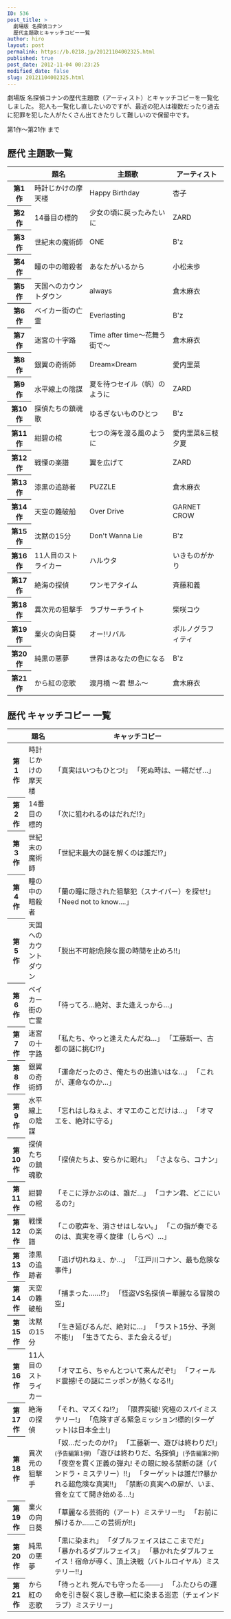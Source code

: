 ```yaml
---
ID: 536
post_title: >
  劇場版 名探偵コナン
  歴代主題歌とキャッチコピー一覧
author: hiro
layout: post
permalink: https://b.0218.jp/20121104002325.html
published: true
post_date: 2012-11-04 00:23:25
modified_date: false
slug: 20121104002325.html
---
```

劇場版 名探偵コナンの歴代主題歌（アーティスト）とキャッチコピーを一覧化しました。
犯人も一覧化し直したいのですが、最近の犯人は複数だったり過去に犯罪を犯した人がたくさん出てきたりして難しいので保留中です。
<!--more-->
第1作～第21作 まで

<h2>歴代 主題歌一覧</h2>
<table class="table table-hover">
<thead>
<tr>
	<th></th>
	<th>題名</th>
	<th>主題歌</th>
	<th>アーティスト</th>
</tr>
</thead>
<tbody>
<tr>
	<th>第1作</th>
	<td>時計じかけの摩天楼 </td>
	<td>Happy Birthday </td>
	<td>杏子 </td>
</tr>
<tr>
	<th>第2作</th>
	<td>14番目の標的 </td>
	<td>少女の頃に戻ったみたいに </td>
	<td>ZARD </td>
</tr>
<tr>
	<th>第3作</th>
	<td>世紀末の魔術師 </td>
	<td>ONE </td>
	<td>B'z </td>
</tr>
<tr>
	<th>第4作</th>
	<td>瞳の中の暗殺者 </td>
	<td>あなたがいるから </td>
	<td>小松未歩 </td>
</tr>
<tr>
	<th>第5作</th>
	<td>天国へのカウントダウン </td>
	<td>always </td>
	<td>倉木麻衣 </td>
</tr>
<tr>
	<th>第6作</th>
	<td>ベイカー街の亡霊 </td>
	<td>Everlasting </td>
	<td>B'z </td>
</tr>
<tr>
	<th>第7作</th>
	<td>迷宮の十字路 </td>
	<td>Time after time〜花舞う街で〜 </td>
	<td>倉木麻衣 </td>
</tr>
<tr>
	<th>第8作</th>
	<td>銀翼の奇術師 </td>
	<td>Dream×Dream </td>
	<td>愛内里菜 </td>
</tr>
<tr>
	<th>第9作</th>
	<td>水平線上の陰謀 </td>
	<td>夏を待つセイル（帆）のように </td>
	<td>ZARD </td>
</tr>
<tr>
	<th>第10作</th>
	<td>探偵たちの鎮魂歌 </td>
	<td>ゆるぎないものひとつ </td>
	<td>B'z </td>
</tr>
<tr>
	<th>第11作</th>
	<td>紺碧の棺 </td>
	<td>七つの海を渡る風のように </td>
	<td>愛内里菜&三枝夕夏 </td>
</tr>
<tr>
	<th>第12作</th>
	<td>戦慄の楽譜 </td>
	<td>翼を広げて </td>
	<td>ZARD </td>
</tr>
<tr>
	<th>第13作</th>
	<td>漆黒の追跡者 </td>
	<td>PUZZLE </td>
	<td>倉木麻衣 </td>
</tr>
<tr>
	<th>第14作</th>
	<td>天空の難破船 </td>
	<td>Over Drive </td>
	<td>GARNET CROW </td>
</tr>
<tr>
	<th>第15作</th>
	<td>沈黙の15分 </td>
	<td>Don't Wanna Lie </td>
	<td>B'z </td>
</tr>
<tr>
	<th>第16作</th>
	<td>11人目のストライカー </td>
	<td>ハルウタ </td>
	<td>いきものがかり </td>
</tr>
<tr>
	<th>第17作</th>
	<td>絶海の探偵</td>
	<td>ワンモアタイム</td>
	<td>斉藤和義</td>
</tr>
<tr>
	<th>第18作</th>
	<td>異次元の狙撃手</td>
	<td>ラブサーチライト</td>
	<td>柴咲コウ</td>
</tr>
<tr>
	<th>第19作</th>
	<td>業火の向日葵</td>
	<td>オー!リバル</td>
	<td>ポルノグラフィティ</td>
</tr>
<tr>
	<th>第20作</th>
	<td>純黒の悪夢</td>
	<td>世界はあなたの色になる</td>
	<td>B'z</td>
</tr>
<tr>
	<th>第21作</th>
	<td>から紅の恋歌</td>
	<td>渡月橋 〜君 想ふ〜</td>
	<td>倉木麻衣</td>
</tr>
</tbody>
</table>


<h2>歴代 キャッチコピー 一覧</h2>
<table class="table table-hover">
<thead>
<tr>
	<th></th>
	<th>題名</th>
	<th>キャッチコピー</th>
</tr>
</thead>
<tbody>
<tr>
	<th>第1作</th>
	<td>時計じかけの摩天楼 </td>
	<td>「真実はいつもひとつ!」
	「死ぬ時は、一緒だぜ…」 </td>
</tr>
<tr>
	<th>第2作</th>
	<td>14番目の標的 </td>
	<td>「次に狙われるのはだれだ!?」 </td>
</tr>
<tr>
	<th>第3作</th>
	<td>世紀末の魔術師 </td>
	<td>「世紀末最大の謎を解くのは誰だ!?」 </td>
</tr>
<tr>
	<th>第4作</th>
	<td>瞳の中の暗殺者 </td>
	<td>「蘭の瞳に隠された狙撃犯（スナイパー）を探せ!」
	「Need not to know....」 </td>
</tr>
<tr>
	<th>第5作</th>
	<td>天国へのカウントダウン </td>
	<td>「脱出不可能!危険な罠の時間を止めろ!!」 </td>
</tr>
<tr>
	<th>第6作</th>
	<td>ベイカー街の亡霊 </td>
	<td>「待ってろ…絶対、また逢えっから…」 </td>
</tr>
<tr>
	<th>第7作</th>
	<td>迷宮の十字路 </td>
	<td>「私たち、やっと逢えたんだね…」
	「工藤新一、古都の謎に挑む!?」 </td>
</tr>
<tr>
	<th>第8作</th>
	<td>銀翼の奇術師 </td>
	<td>「運命だったのさ、俺たちの出逢いはな…」
	「これが、運命なのか…」 </td>
</tr>
<tr>
	<th>第9作</th>
	<td>水平線上の陰謀 </td>
	<td>「忘れはしねぇよ、オマエのことだけは…」
	「オマエを、絶対に守る」 </td>
</tr>
<tr>
	<th>第10作</th>
	<td>探偵たちの鎮魂歌 </td>
	<td>「探偵たちよ、安らかに眠れ」
	「さよなら、コナン」 </td>
</tr>
<tr>
	<th>第11作</th>
	<td>紺碧の棺 </td>
	<td>「そこに浮かぶのは、誰だ…」
	「コナン君、どこにいるの?」 </td>
</tr>
<tr>
	<th>第12作</th>
	<td>戦慄の楽譜 </td>
	<td>「この歌声を、消させはしない。」
	「この指が奏でるのは、真実を導く旋律（しらべ）…」 </td>
</tr>
<tr>
	<th>第13作</th>
	<td>漆黒の追跡者 </td>
	<td>「逃げ切れねぇ、か…」
	「江戸川コナン、最も危険な事件」 </td>
</tr>
<tr>
	<th>第14作</th>
	<td>天空の難破船 </td>
	<td>「捕まった……!?」
	「怪盗VS名探偵－華麗なる冒険の空」 </td>
</tr>
<tr>
	<th>第15作</th>
	<td>沈黙の15分 </td>
	<td>「生き延びるんだ、絶対に…」
	「ラスト15分、予測不能!」
	「生きてたら、また会えるぜ」 </td>
</tr>
<tr>
	<th>第16作</th>
	<td>11人目のストライカー </td>
	<td>「オマエら、ちゃんとついて来んだぞ!」
	「フィールド震撼!その謎にニッポンが熱くなる!!」 </td>
</tr>
<tr>
	<th>第17作</th>
	<td>絶海の探偵</td>
	<td>「それ、マズくね!?」
	「限界突破! 究極のスパイミステリー!」
	「危険すぎる緊急ミッション!標的(ターゲット)は日本全土!」</td>
</tr>
<tr>
	<th>第18作</th>
	<td>異次元の狙撃手</td>
	<td>「奴…だったのか!?」
	「工藤新一、遊びは終わりだ!」<small>(予告編第1弾)</small>
	「遊びは終わりだ、名探偵」<small>(予告編第2弾)</small>
	「夜空を貫く正義の弾丸! その眼に映る禁断の謎（パンドラ・ミステリー）!!」
	「ターゲットは誰だ!?暴かれる超危険な真実!!」
	「禁断の真実への扉が、いま、音を立てて開き始める…!」</td>
</tr>
<tr>
	<th>第19作</th>
	<td>業火の向日葵</td>
	<td>「華麗なる芸術的（アート）ミステリー!!」
	「お前に解けるか……この芸術が!!」</td>
</tr>
<tr>
	<th>第20作</th>
	<td>純黒の悪夢</td>
	<td>「黒に染まれ」
	「ダブルフェイスはここまでだ」
	「暴かれるダブルフェイス」
	「暴かれたダブルフェイス！宿命が導く、頂上決戦（バトルロイヤル）ミステリー!!」</td>
</tr>
<tr>
	<th>第21作</th>
	<td>から紅の恋歌</td>
	<td>「待っとれ 死んでも守ったる───」
	「ふたひらの運命を引き裂く哀しき歌―紅に染まる巡恋（チェインドラブ）ミステリー」</td>
</tr>
</tbody>
</table>